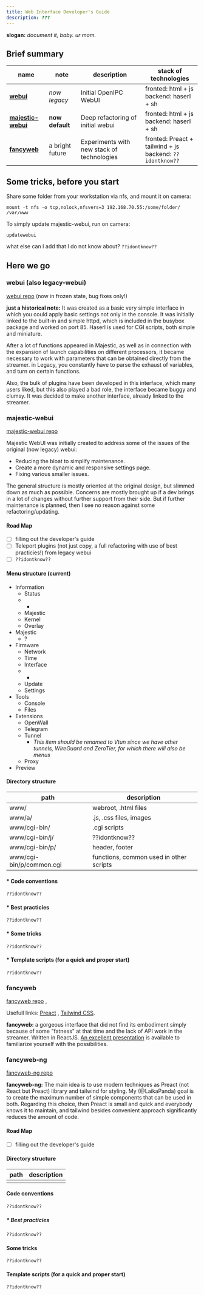 ```yaml
---
title: Web Interface Developer's Guide
description: ???
---
```


**slogan:** _document it, baby. ur mom._

## Brief summary

| name          | note | description          | stack of technologies | 
| --- | --- | --- | --- |
| [**webui**](#webui-also-legacy-webui) | _now legacy_    | Initial OpenIPC WebUI              | fronted: html + js <br> backend: haserl + sh |
| [**majestic-webui**](#majestic-webui) | **now default** | Deep refactoring of  initial webui | fronted: html + js <br> backend: haserl + sh |
| [**fancyweb**](#fancyweb)             | a bright future | Experiments with new stack of technologies | fronted: Preact + tailwind + js <br> backend: `??idontknow??` |



## Some tricks, before you start

Share some folder from your workstation via nfs, and mount it on camera:
```
mount -t nfs -o tcp,nolock,nfsvers=3 192.168.70.55:/some/folder/ /var/www
```
To simply update majestic-webui, run on camera:
```
updatewebui
```
what else can I add that I do not know about? `??idontknow??`


## Here we go


### webui (also legacy-webui)

[webui repo](https://github.com/OpenIPC/webui) (now in frozen state, bug fixes only!)

**just a historical note:** It was created as a basic very simple interface in which you could apply basic settings not only in the console. It was initially linked to the built-in and simple httpd, which is included in the busybox package and worked on port 85. Haserl is used for CGI scripts, both simple and miniature.

After a lot of functions appeared in Majestic, as well as in connection with the expansion of launch capabilities on different processors, it became necessary to work with parameters that can be obtained directly from the streamer. in Legacy, you constantly have to parse the exhaust of variables, and turn on certain functions.

Also, the bulk of plugins have been developed in this interface, which many users liked, but this also played a bad role, the interface became buggy and clumsy. It was decided to make another interface, already linked to the streamer.



### majestic-webui

[majestic-webui repo](https://github.com/OpenIPC/majestic-webui/)

Majestic WebUI was initially created to address some of the issues of the original (now legacy) webui:
- Reducing the bloat to simplify maintenance.
- Create a more dynamic and responsive settings page.
- Fixing various smaller issues.

The general structure is mostly oriented at the original design, but slimmed down as much as possible.
Concerns are mostly brought up if a dev brings in a lot of changes without further support from their side.
But if further maintenance is planned, then I see no reason against some refactoring/updating.

#### Road Map
- [ ] filling out the developer's guide
- [ ] Teleport plugins (not just copy, a full refactoring with use of best practicies!) from legacy webui
- [ ] `??idontknow??`

#### Menu structure (current)
- Information
   - Status
   - -
   - Majestic
   - Kernel
   - Overlay
- Majestic
   - ?
- Firmware
   - Network
   - Time
   - Interface
   - -
   - Update
   - Settings
- Tools
   - Console
   - Files
- Extensions
   - OpenWall
   - Telegram
   - Tunnel
       - _This item should be renamed to Vtun since we have other tunnels, WireGuard and ZeroTier, for which there will also be menus_
   - Proxy
- Preview

#### Directory structure

| path | description |
|---|---|
| www/                       | webroot, .html files |
| www/a/                     | .js, .css files, images |
| www/cgi-bin/               | .cgi scripts |
| www/cgi-bin/j/             | ??idontknow?? |
| www/cgi-bin/p/             | header, footer |
| www/cgi-bin/p/common.cgi   | functions, common used in other scripts |

#### * Code conventions
`??idontknow??`

#### * Best practicies
`??idontknow??`

#### * Some tricks
`??idontknow??`

#### * Template scripts (for a quick and proper start)
`??idontknow??`



### fancyweb
[fancyweb repo](https://github.com/openipc/fancyweb/) ,

Usefull links: [Preact](https://preactjs.com/) , [Tailwind CSS](https://tailwindcss.com/).

**fancyweb:** a gorgeous interface that did not find its embodiment simply because of some "fatness" at that time and the lack of API work in the streamer. Written in ReactJS.
[An excellent presentation](https://github.com/OpenIPC/fancyweb/blob/master/presentation/OpenIPC_fancyweb_interface_rus.pdf) is available to familiarize yourself with the possibilities.



### fancyweb-ng

[fancyweb-ng repo](https://github.com/openipc/fancyweb-ng/)

**fancyweb-ng:** The main idea is to use modern techniques as Preact (not React but Preact) library and tailwind for styling. My (@LaikaPanda) goal is to create the maximum number of simple components that can be used in both. Regarding this choice, then Preact is small and quick and everybody knows it to maintain, and tailwind besides convenient approach significantly reduces the amount of code. 


#### Road Map
- [ ] filling out the developer's guide

#### Directory structure
| path | description |
|---|---|
|                        | |

#### Code conventions
`??idontknow??`

##### * Best practicies
`??idontknow??`

#### Some tricks
`??idontknow??`

#### Template scripts (for a quick and proper start)
`??idontknow??`

